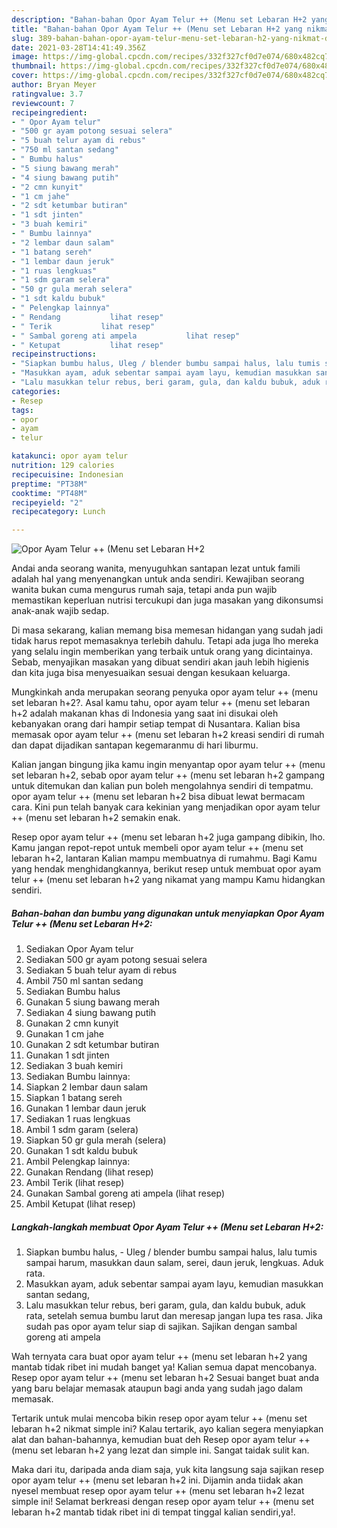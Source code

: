 ```yaml
---
description: "Bahan-bahan Opor Ayam Telur ++ (Menu set Lebaran H+2 yang nikmat dan Mudah Dibuat"
title: "Bahan-bahan Opor Ayam Telur ++ (Menu set Lebaran H+2 yang nikmat dan Mudah Dibuat"
slug: 389-bahan-bahan-opor-ayam-telur-menu-set-lebaran-h2-yang-nikmat-dan-mudah-dibuat
date: 2021-03-28T14:41:49.356Z
image: https://img-global.cpcdn.com/recipes/332f327cf0d7e074/680x482cq70/opor-ayam-telur-menu-set-lebaran-h2-foto-resep-utama.jpg
thumbnail: https://img-global.cpcdn.com/recipes/332f327cf0d7e074/680x482cq70/opor-ayam-telur-menu-set-lebaran-h2-foto-resep-utama.jpg
cover: https://img-global.cpcdn.com/recipes/332f327cf0d7e074/680x482cq70/opor-ayam-telur-menu-set-lebaran-h2-foto-resep-utama.jpg
author: Bryan Meyer
ratingvalue: 3.7
reviewcount: 7
recipeingredient:
- " Opor Ayam telur"
- "500 gr ayam potong sesuai selera"
- "5 buah telur ayam di rebus"
- "750 ml santan sedang"
- " Bumbu halus"
- "5 siung bawang merah"
- "4 siung bawang putih"
- "2 cmn kunyit"
- "1 cm jahe"
- "2 sdt ketumbar butiran"
- "1 sdt jinten"
- "3 buah kemiri"
- " Bumbu lainnya"
- "2 lembar daun salam"
- "1 batang sereh"
- "1 lembar daun jeruk"
- "1 ruas lengkuas"
- "1 sdm garam selera"
- "50 gr gula merah selera"
- "1 sdt kaldu bubuk"
- " Pelengkap lainnya"
- " Rendang           lihat resep"
- " Terik           lihat resep"
- " Sambal goreng ati ampela           lihat resep"
- " Ketupat           lihat resep"
recipeinstructions:
- "Siapkan bumbu halus, Uleg / blender bumbu sampai halus, lalu tumis sampai harum, masukkan daun salam, serei, daun jeruk, lengkuas. Aduk rata."
- "Masukkan ayam, aduk sebentar sampai ayam layu, kemudian masukkan santan sedang,"
- "Lalu masukkan telur rebus, beri garam, gula, dan kaldu bubuk, aduk rata, setelah semua bumbu larut dan meresap jangan lupa tes rasa. Jika sudah pas opor ayam telur siap di sajikan. Sajikan dengan sambal goreng ati ampela"
categories:
- Resep
tags:
- opor
- ayam
- telur

katakunci: opor ayam telur 
nutrition: 129 calories
recipecuisine: Indonesian
preptime: "PT38M"
cooktime: "PT48M"
recipeyield: "2"
recipecategory: Lunch

---
```



![Opor Ayam Telur ++ (Menu set Lebaran H+2](https://img-global.cpcdn.com/recipes/332f327cf0d7e074/680x482cq70/opor-ayam-telur-menu-set-lebaran-h2-foto-resep-utama.jpg)

Andai anda seorang wanita, menyuguhkan santapan lezat untuk famili adalah hal yang menyenangkan untuk anda sendiri. Kewajiban seorang  wanita bukan cuma mengurus rumah saja, tetapi anda pun wajib memastikan keperluan nutrisi tercukupi dan juga masakan yang dikonsumsi anak-anak wajib sedap.

Di masa  sekarang, kalian memang bisa memesan hidangan yang sudah jadi tidak harus repot memasaknya terlebih dahulu. Tetapi ada juga lho mereka yang selalu ingin memberikan yang terbaik untuk orang yang dicintainya. Sebab, menyajikan masakan yang dibuat sendiri akan jauh lebih higienis dan kita juga bisa menyesuaikan sesuai dengan kesukaan keluarga. 



Mungkinkah anda merupakan seorang penyuka opor ayam telur ++ (menu set lebaran h+2?. Asal kamu tahu, opor ayam telur ++ (menu set lebaran h+2 adalah makanan khas di Indonesia yang saat ini disukai oleh kebanyakan orang dari hampir setiap tempat di Nusantara. Kalian bisa memasak opor ayam telur ++ (menu set lebaran h+2 kreasi sendiri di rumah dan dapat dijadikan santapan kegemaranmu di hari liburmu.

Kalian jangan bingung jika kamu ingin menyantap opor ayam telur ++ (menu set lebaran h+2, sebab opor ayam telur ++ (menu set lebaran h+2 gampang untuk ditemukan dan kalian pun boleh mengolahnya sendiri di tempatmu. opor ayam telur ++ (menu set lebaran h+2 bisa dibuat lewat bermacam cara. Kini pun telah banyak cara kekinian yang menjadikan opor ayam telur ++ (menu set lebaran h+2 semakin enak.

Resep opor ayam telur ++ (menu set lebaran h+2 juga gampang dibikin, lho. Kamu jangan repot-repot untuk membeli opor ayam telur ++ (menu set lebaran h+2, lantaran Kalian mampu membuatnya di rumahmu. Bagi Kamu yang hendak menghidangkannya, berikut resep untuk membuat opor ayam telur ++ (menu set lebaran h+2 yang nikamat yang mampu Kamu hidangkan sendiri.

<!--inarticleads1-->

##### Bahan-bahan dan bumbu yang digunakan untuk menyiapkan Opor Ayam Telur ++ (Menu set Lebaran H+2:

1. Sediakan  Opor Ayam telur
1. Sediakan 500 gr ayam potong sesuai selera
1. Sediakan 5 buah telur ayam di rebus
1. Ambil 750 ml santan sedang
1. Sediakan  Bumbu halus
1. Gunakan 5 siung bawang merah
1. Sediakan 4 siung bawang putih
1. Gunakan 2 cmn kunyit
1. Gunakan 1 cm jahe
1. Gunakan 2 sdt ketumbar butiran
1. Gunakan 1 sdt jinten
1. Sediakan 3 buah kemiri
1. Sediakan  Bumbu lainnya:
1. Siapkan 2 lembar daun salam
1. Siapkan 1 batang sereh
1. Gunakan 1 lembar daun jeruk
1. Sediakan 1 ruas lengkuas
1. Ambil 1 sdm garam (selera)
1. Siapkan 50 gr gula merah (selera)
1. Gunakan 1 sdt kaldu bubuk
1. Ambil  Pelengkap lainnya:
1. Gunakan  Rendang           (lihat resep)
1. Ambil  Terik           (lihat resep)
1. Gunakan  Sambal goreng ati ampela           (lihat resep)
1. Ambil  Ketupat           (lihat resep)




<!--inarticleads2-->

##### Langkah-langkah membuat Opor Ayam Telur ++ (Menu set Lebaran H+2:

1. Siapkan bumbu halus, - Uleg / blender bumbu sampai halus, lalu tumis sampai harum, masukkan daun salam, serei, daun jeruk, lengkuas. Aduk rata.
1. Masukkan ayam, aduk sebentar sampai ayam layu, kemudian masukkan santan sedang,
1. Lalu masukkan telur rebus, beri garam, gula, dan kaldu bubuk, aduk rata, setelah semua bumbu larut dan meresap jangan lupa tes rasa. Jika sudah pas opor ayam telur siap di sajikan. Sajikan dengan sambal goreng ati ampela




Wah ternyata cara buat opor ayam telur ++ (menu set lebaran h+2 yang mantab tidak ribet ini mudah banget ya! Kalian semua dapat mencobanya. Resep opor ayam telur ++ (menu set lebaran h+2 Sesuai banget buat anda yang baru belajar memasak ataupun bagi anda yang sudah jago dalam memasak.

Tertarik untuk mulai mencoba bikin resep opor ayam telur ++ (menu set lebaran h+2 nikmat simple ini? Kalau tertarik, ayo kalian segera menyiapkan alat dan bahan-bahannya, kemudian buat deh Resep opor ayam telur ++ (menu set lebaran h+2 yang lezat dan simple ini. Sangat taidak sulit kan. 

Maka dari itu, daripada anda diam saja, yuk kita langsung saja sajikan resep opor ayam telur ++ (menu set lebaran h+2 ini. Dijamin anda tiidak akan nyesel membuat resep opor ayam telur ++ (menu set lebaran h+2 lezat simple ini! Selamat berkreasi dengan resep opor ayam telur ++ (menu set lebaran h+2 mantab tidak ribet ini di tempat tinggal kalian sendiri,ya!.

